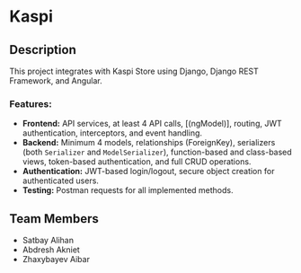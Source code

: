 # Kaspi 

## Description  
This project integrates with Kaspi Store using Django, Django REST Framework, and Angular.  

### Features:  
- **Frontend:** API services, at least 4 API calls, [(ngModel)], routing, JWT authentication, interceptors, and event handling.  
- **Backend:** Minimum 4 models, relationships (ForeignKey), serializers (both `Serializer` and `ModelSerializer`), function-based and class-based views, token-based authentication, and full CRUD operations.  
- **Authentication:** JWT-based login/logout, secure object creation for authenticated users.  
- **Testing:** Postman requests for all implemented methods.  

## Team Members  
- Satbay Alihan  
- Abdresh Akniet
- Zhaxybayev Aibar
